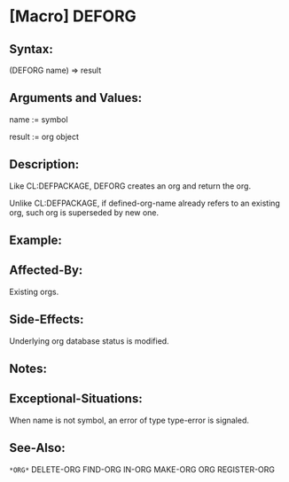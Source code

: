 # [Macro] DEFORG

## Syntax:

(DEFORG name) => result

## Arguments and Values:

name := symbol

result := org object

## Description:
Like CL:DEFPACKAGE, DEFORG creates an org and return the org.

Unlike CL:DEFPACKAGE, if defined-org-name already refers to an existing org, such org is superseded by new one.

## Example:

## Affected-By:
Existing orgs.

## Side-Effects:
Underlying org database status is modified.

## Notes:

## Exceptional-Situations:
When name is not symbol, an error of type type-error is signaled.

## See-Also:

`*ORG*`
DELETE-ORG
FIND-ORG
IN-ORG
MAKE-ORG
ORG
REGISTER-ORG
